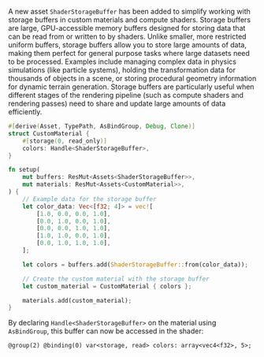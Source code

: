 A new asset `ShaderStorageBuffer` has been added to simplify working with storage buffers in custom materials and compute shaders. Storage buffers are large, GPU-accessible memory buffers designed for storing data that can be read from or written to by shaders. Unlike smaller, more restricted uniform buffers, storage buffers allow you to store large amounts of data, making them perfect for general purpose tasks where large datasets need to be processed. Examples include managing complex data in physics simulations (like particle systems), holding the transformation data for thousands of objects in a scene, or storing procedural geometry information for dynamic terrain generation. Storage buffers are particularly useful when different stages of the rendering pipeline (such as compute shaders and rendering passes) need to share and update large amounts of data efficiently.

```rust
#[derive(Asset, TypePath, AsBindGroup, Debug, Clone)]
struct CustomMaterial {
    #[storage(0, read_only)]
    colors: Handle<ShaderStorageBuffer>,
}

fn setup(
    mut buffers: ResMut<Assets<ShaderStorageBuffer>>,
    mut materials: ResMut<Assets<CustomMaterial>>,
) {
    // Example data for the storage buffer
    let color_data: Vec<[f32; 4]> = vec![
        [1.0, 0.0, 0.0, 1.0],
        [0.0, 1.0, 0.0, 1.0],
        [0.0, 0.0, 1.0, 1.0],
        [1.0, 1.0, 0.0, 1.0],
        [0.0, 1.0, 1.0, 1.0],
    ];

    let colors = buffers.add(ShaderStorageBuffer::from(color_data));

    // Create the custom material with the storage buffer
    let custom_material = CustomMaterial { colors };

    materials.add(custom_material);
}
```

By declaring `Handle<ShaderStorageBuffer>` on the material using `AsBindGroup`, this buffer can now be accessed in the shader:

```wgsl
@group(2) @binding(0) var<storage, read> colors: array<vec4<f32>, 5>;
```

